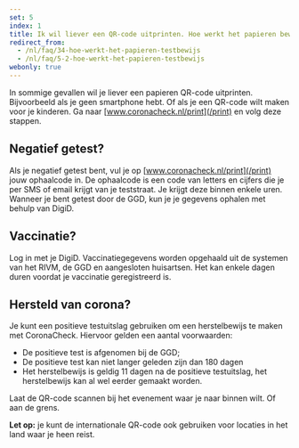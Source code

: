 ```yaml
---
set: 5
index: 1
title: Ik wil liever een QR-code uitprinten. Hoe werkt het papieren bewijs? 
redirect_from: 
  - /nl/faq/34-hoe-werkt-het-papieren-testbewijs
  - /nl/faq/5-2-hoe-werkt-het-papieren-testbewijs
webonly: true
---
```

In sommige gevallen wil je liever een papieren QR-code uitprinten. Bijvoorbeeld als je geen smartphone hebt. Of als je een QR-code wilt maken voor je kinderen. Ga naar [www.coronacheck.nl/print](/print) en volg deze stappen.

## Negatief getest?
Als je negatief getest bent, vul je op [www.coronacheck.nl/print](/print) jouw ophaalcode in. De ophaalcode is een code van letters en cijfers die je per SMS of email krijgt van je teststraat. Je krijgt deze binnen enkele uren. Wanneer je bent getest door de GGD, kun je je gegevens ophalen met behulp van DigiD.

## Vaccinatie?

Log in met je DigiD. Vaccinatiegegevens worden opgehaald uit de systemen van het RIVM, de GGD en aangesloten huisartsen. Het kan enkele dagen duren voordat je vaccinatie geregistreerd is. 

## Hersteld van corona?

Je kunt een positieve testuitslag gebruiken om een herstelbewijs te maken met CoronaCheck. Hiervoor gelden een aantal voorwaarden:

- De positieve test is afgenomen bij de GGD;
- De positieve test kan niet langer geleden zijn dan 180 dagen
- Het herstelbewijs is geldig 11 dagen na de positieve testuitslag, het herstelbewijs kan al wel eerder gemaakt worden. 

Laat de QR-code scannen bij het evenement waar je naar binnen wilt. Of aan de grens.

**Let op:** je kunt de internationale QR-code ook gebruiken voor locaties in het land waar je heen reist.
